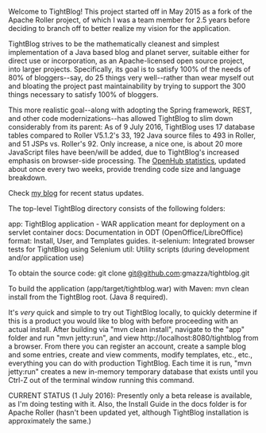 Welcome to TightBlog! This project started off in May 2015 as a fork of the Apache Roller project, of which I was a team member for 2.5 years before deciding
to branch off to better realize my vision for the application.

TightBlog strives to be the mathematically cleanest and simplest implementation of a Java based blog and planet server, suitable either for direct use or
incorporation, as an Apache-licensed open source project, into larger projects.  Specifically, its goal is to satisfy 100% of the needs of 80% of bloggers--say, 
do 25 things very well--rather than wear myself out and bloating the project past maintainability by trying to support the 300 things necessary to satisfy 
100% of bloggers.

This more realistic goal--along with adopting the Spring framework, REST, and other code modernizations--has allowed TightBlog to slim down considerably from its parent: 
As of 9 July 2016, TightBlog uses 17 database tables compared to Roller V5.1.2's 33, 192 Java source files to 493 in Roller, and 51 JSPs vs. Roller's 92.  Only increase, 
a nice one, is about 20 more JavaScript files have been/will be added, due to TightBlog's increased emphasis on browser-side processing.  The 
<a href="https://www.openhub.net/p/tightblog/analyses/latest/languages_summary">OpenHub statistics</a>, updated about once every two weeks, provide trending
code size and language breakdown.

Check <a href="https://web-gmazza.rhcloud.com/blog/category/Blogs+%26+Wikis">my blog</a> for recent status updates.

The top-level TightBlog directory consists of the following folders:

  app:                    TightBlog application - WAR application meant for deployment on a servlet container
  docs:                   Documentation in ODT (OpenOffice/LibreOffice) format: Install, User, and Templates guides.
  it-selenium:            Integrated browser tests for TightBlog using Selenium
  util:                   Utility scripts (during development and/or application use)

To obtain the source code:
  git clone git@github.com:gmazza/tightblog.git

To build the application (app/target/tightblog.war) with Maven:
  mvn clean install from the TightBlog root.  (Java 8 required).

It's *very* quick and simple to try out TightBlog locally, to quickly determine if this is a product you would like to blog with
before proceeding with an actual install.  After building via "mvn clean install", navigate to the "app" folder and run "mvn jetty:run", 
and view http://localhost:8080/tightblog from a browser.  From there you can register an account, create a sample blog and some entries, 
create and view comments, modify templates, etc., etc., everything you can do with production TightBlog.  Each time it is run, 
"mvn jetty:run" creates a new in-memory temporary database that exists until you Ctrl-Z out of the terminal window running this command.

CURRENT STATUS (1 July 2016): Presently only a beta release is available, as I'm doing testing with it.  Also, the Install Guide in the docs
folder is for Apache Roller (hasn't been updated yet, although TightBlog installation is approximately the same.)
